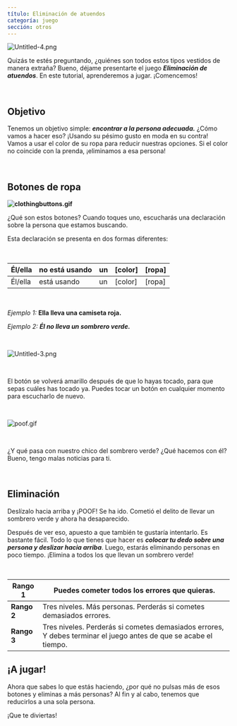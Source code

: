 ```yaml
---
título: Eliminación de atuendos
categoría: juego
sección: otros
---
```

![Untitled-4.png](https://help.Studycat.com/hc/article_attachments/34921324100889)

Quizás te estés preguntando, ¿quiénes son todos estos tipos vestidos de manera extraña? Bueno, déjame presentarte el juego ***Eliminación de atuendos***. En este tutorial, aprenderemos a jugar. ¡Comencemos!

 

## **Objetivo**

Tenemos un objetivo simple: ***encontrar a la persona adecuada.*** ¿Cómo vamos a hacer eso? ¡Usando su pésimo gusto en moda en su contra! Vamos a usar el color de su ropa para reducir nuestras opciones. Si el color no coincide con la prenda, ¡eliminamos a esa persona!

 

## **Botones de ropa**

**![clothingbuttons.gif](https://help.Studycat.com/hc/article_attachments/34921310348441)**

¿Qué son estos botones? Cuando toques uno, escucharás una declaración sobre la persona que estamos buscando.

Esta declaración se presenta en dos formas diferentes:

 

| Él/ella | no está usando | un | \[color] | \[ropa] |
| --- | --- | --- | --- | --- |
| Él/ella | está usando | un | \[color] | \[ropa] |

 

*Ejemplo 1:* **Ella lleva una camiseta roja.**

*Ejemplo 2:* ***Él no lleva un sombrero verde.***

 

![Untitled-3.png](https://help.Studycat.com/hc/article_attachments/34921324104985)  

 

El botón se volverá amarillo después de que lo hayas tocado, para que sepas cuáles has tocado ya. Puedes tocar un botón en cualquier momento para escucharlo de nuevo. 

 

![poof.gif](https://help.Studycat.com/hc/article_attachments/34921324114329)

 

¿Y qué pasa con nuestro chico del sombrero verde? ¿Qué hacemos con él? Bueno, tengo malas noticias para ti.

 

## **Eliminación**

Deslízalo hacia arriba y ¡POOF! Se ha ido. Cometió el delito de llevar un sombrero verde y ahora ha desaparecido.

Después de ver eso, apuesto a que también te gustaría intentarlo. Es bastante fácil. Todo lo que tienes que hacer es ***colocar tu dedo sobre una persona y deslizar hacia arriba***. Luego, estarás eliminando personas en poco tiempo. ¡Elimina a todos los que llevan un sombrero verde!

 

| **Rango 1** | Puedes cometer todos los errores que quieras. |
| --- | --- |
| **Rango 2** | Tres niveles. Más personas. Perderás si cometes demasiados errores. |
| **Rango 3** | Tres niveles. Perderás si cometes demasiados errores, Y debes terminar el juego antes de que se acabe el tiempo. |

## 

## **¡A jugar!**

Ahora que sabes lo que estás haciendo, ¿por qué no pulsas más de esos botones y eliminas a más personas? Al fin y al cabo, tenemos que reducirlos a una sola persona.

¡Que te diviertas!